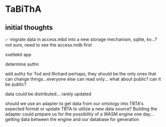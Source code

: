 # TaBiThA

## initial thoughts
✅ migrate data in access.mbd into a new storage mechanism, sqlite, kv...? not sure, need to see the access.mdb first

sveltekit app

determine authn

add authz for Tod and Richard perhaps, they should be the only ones that can change things...everyone else can read only... what about public?  can it be public?

data could be distributed... rarely updated

should we use an adapter to get data from our ontology into TBTA's expected format or update TBTA to utilize a new data source?  Building the adapter could prepare us for the possibility of a WASM engine one day... getting data between the engine and our database for generation
